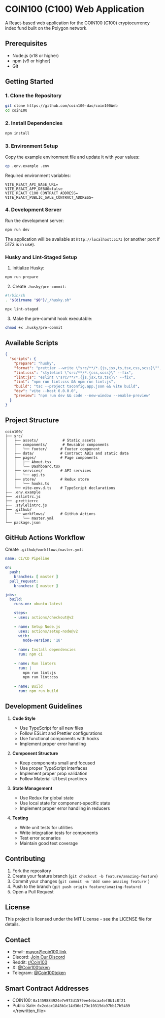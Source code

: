 # COIN100 (C100) Web Application

A React-based web application for the COIN100 (C100) cryptocurrency index fund built on the Polygon network.

## Prerequisites

- Node.js (v18 or higher)
- npm (v9 or higher)
- Git

## Getting Started

### 1. Clone the Repository

```bash
git clone https://github.com/coin100-dao/coin100Web
cd coin100
```

### 2. Install Dependencies

```bash
npm install
```

### 3. Environment Setup

Copy the example environment file and update it with your values:

```bash
cp .env.example .env
```

Required environment variables:
```env
VITE_REACT_API_BASE_URL=
VITE_REACT_APP_DEBUG=false
VITE_REACT_C100_CONTRACT_ADDRESS=
VITE_REACT_PUBLIC_SALE_CONTRACT_ADDRESS=
```

### 4. Development Server

Run the development server:

```bash
npm run dev
```

The application will be available at `http://localhost:5173` (or another port if 5173 is in use).

### Husky and Lint-Staged Setup

1. Initialize Husky:
```bash
npm run prepare
```

2. Create `.husky/pre-commit`:
```bash
#!/bin/sh
. "$(dirname "$0")/_/husky.sh"

npx lint-staged
```

3. Make the pre-commit hook executable:
```bash
chmod +x .husky/pre-commit
```

## Available Scripts

```json
{
  "scripts": {
    "prepare": "husky",
    "format": "prettier --write \"src/**/*.{js,jsx,ts,tsx,css,scss}\"",
    "lint:css": "stylelint \"src/**/*.{css,scss}\" --fix",
    "lint:js": "eslint \"src/**/*.{js,jsx,ts,tsx}\" --fix",
    "lint": "npm run lint:css && npm run lint:js",
    "build": "tsc --project tsconfig.app.json && vite build",
    "dev": "vite --host 0.0.0.0",
    "preview": "npm run dev && code --new-window --enable-preview"
  }
}
```

## Project Structure

```
coin100/
├── src/
│   ├── assets/           # Static assets
│   ├── components/       # Reusable components
│   │   └── footer/      # Footer component
│   ├── data/            # Contract ABIs and static data
│   ├── pages/           # Page components
│   │   ├── About.tsx
│   │   └── Dashboard.tsx
│   ├── services/        # API services
│   │   └── api.ts
│   ├── store/           # Redux store
│   │   └── hooks.ts
│   └── vite-env.d.ts    # TypeScript declarations
├── .env.example
├── .eslintrc.js
├── .prettierrc
├── .stylelintrc.js
├── .github/
│   └── workflows/       # GitHub Actions
│       └── master.yml
└── package.json
```

## GitHub Actions Workflow

Create `.github/workflows/master.yml`:

```yaml
name: CI/CD Pipeline

on:
  push:
    branches: [ master ]
  pull_request:
    branches: [ master ]

jobs:
  build:
    runs-on: ubuntu-latest

    steps:
    - uses: actions/checkout@v2
    
    - name: Setup Node.js
      uses: actions/setup-node@v2
      with:
        node-version: '18'
        
    - name: Install dependencies
      run: npm ci
      
    - name: Run linters
      run: |
        npm run lint:js
        npm run lint:css
        
    - name: Build
      run: npm run build
```

## Development Guidelines

1. **Code Style**
   - Use TypeScript for all new files
   - Follow ESLint and Prettier configurations
   - Use functional components with hooks
   - Implement proper error handling

2. **Component Structure**
   - Keep components small and focused
   - Use proper TypeScript interfaces
   - Implement proper prop validation
   - Follow Material-UI best practices

3. **State Management**
   - Use Redux for global state
   - Use local state for component-specific state
   - Implement proper error handling in reducers

4. **Testing**
   - Write unit tests for utilities
   - Write integration tests for components
   - Test error scenarios
   - Maintain good test coverage

## Contributing

1. Fork the repository
2. Create your feature branch (`git checkout -b feature/amazing-feature`)
3. Commit your changes (`git commit -m 'Add some amazing feature'`)
4. Push to the branch (`git push origin feature/amazing-feature`)
5. Open a Pull Request

## License

This project is licensed under the MIT License - see the LICENSE file for details.

## Contact

- Email: mayor@coin100.link
- Discord: [Join Our Discord](https://discord.com/channels/1318664310490398770/1318664310490398773)
- Reddit: [r/Coin100](https://www.reddit.com/r/Coin100)
- X: [@Coin100token](https://x.com/Coin100token)
- Telegram: [@Coin100token](https://t.me/coin100token)

## Smart Contract Addresses

- COIN100: `0x1459884924e7e973d1579ee4ebcaa4ef0b1c8f21`
- Public Sale: `0x2cdac1848b1c14d36e173e10315da97bb17b5489`
</rewritten_file>